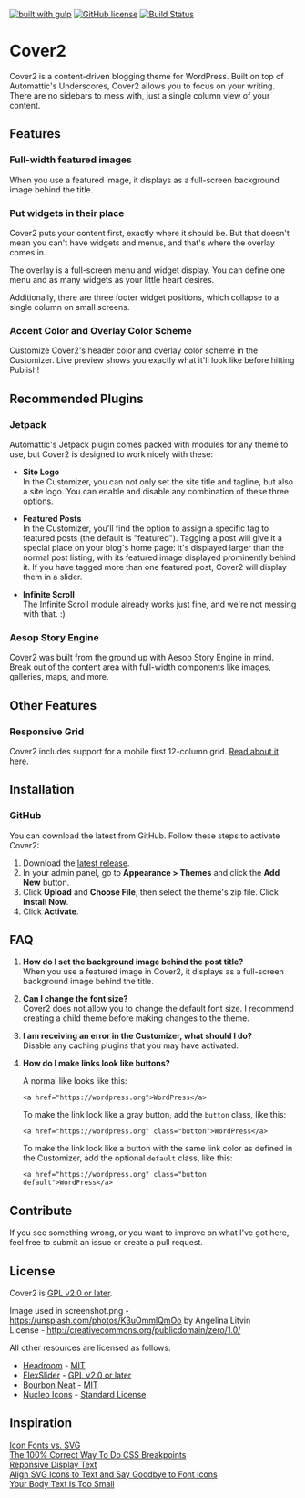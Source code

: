 [![built with gulp](https://img.shields.io/badge/gulp-built_project-eb4a4b.svg?logo=data%3Aimage%2Fpng%3Bbase64%2CiVBORw0KGgoAAAANSUhEUgAAAAYAAAAOCAMAAAA7QZ0XAAAABlBMVEUAAAD%2F%2F%2F%2Bl2Z%2FdAAAAAXRSTlMAQObYZgAAABdJREFUeAFjAAFGRjSSEQzwUgwQkjAFAAtaAD0Ls2nMAAAAAElFTkSuQmCC)](http://gulpjs.com/)
[![GitHub license](https://img.shields.io/badge/license-GPLv2-blue.svg)](https://github.com/peiche/cover/blob/master/LICENSE.txt)
[![Build Status](https://travis-ci.org/peiche/cover2.svg?branch=master)](https://travis-ci.org/peiche/cover2)

# Cover2

Cover2 is a content-driven blogging theme for WordPress. Built on top of Automattic's Underscores, Cover2 allows you to focus on your writing. There are no sidebars to mess with, just a single column view of your content.

## Features

### Full-width featured images

When you use a featured image, it displays as a full-screen background image behind the title.

### Put widgets in their place

Cover2 puts your content first, exactly where it should be. But that doesn't mean you can't have widgets and menus, and that's where the overlay comes in.

The overlay is a full-screen menu and widget display. You can define one menu and as many widgets as your little heart desires.

Additionally, there are three footer widget positions, which collapse to a single column on small screens.

### Accent Color and Overlay Color Scheme

Customize Cover2's header color and overlay color scheme in the Customizer. Live preview shows you exactly what it'll look like before hitting Publish!

## Recommended Plugins

### Jetpack

Automattic's Jetpack plugin comes packed with modules for any theme to use, but Cover2 is designed to work nicely with these:

- **Site Logo**  
In the Customizer, you can not only set the site title and tagline, but also a site logo. You can enable and disable any combination of these three options.

- **Featured Posts**  
In the Customizer, you'll find the option to assign a specific tag to featured posts (the default is "featured"). Tagging a post will give it a special place on your blog's home page: it's displayed larger than the normal post listing, with its featured image displayed prominently behind it. If you have tagged more than one featured post, Cover2 will display them in a slider.

- **Infinite Scroll**  
The Infinite Scroll module already works just fine, and we're not messing with that. :)

### Aesop Story Engine

Cover2 was built from the ground up with Aesop Story Engine in mind. Break out of the content area with full-width components like images, galleries, maps, and more.

## Other Features

### Responsive Grid

Cover2 includes support for a mobile first 12-column grid. [Read about it here.](RESPONSIVE-GRID.md)

## Installation

### GitHub

You can download the latest from GitHub. Follow these steps to activate Cover2:

1. Download the [latest release](https://github.com/peiche/cover2/releases/latest).
2. In your admin panel, go to **Appearance > Themes** and click the **Add New** button.
3. Click **Upload** and **Choose File**, then select the theme's zip file. Click **Install Now**.
4. Click **Activate**.

## FAQ

1. **How do I set the background image behind the post title?**  
   When you use a featured image in Cover2, it displays as a full-screen background image behind the title.

2. **Can I change the font size?**  
   Cover2 does not allow you to change the default font size. I recommend creating a child theme before making changes to the theme.

3. **I am receiving an error in the Customizer, what should I do?**  
   Disable any caching plugins that you may have activated.

4. **How do I make links look like buttons?**

   A normal like looks like this:
   ```
   <a href="https://wordpress.org">WordPress</a>
   ```

   To make the link look like a gray button, add the `button` class, like this:
   ```
   <a href="https://wordpress.org" class="button">WordPress</a>
   ```

   To make the link look like a button with the same link color as defined in the Customizer, add the optional `default` class, like this:
   ```
   <a href="https://wordpress.org" class="button default">WordPress</a>
   ```

## Contribute

If you see something wrong, or you want to improve on what I've got here, feel free to submit an issue or create a pull request.

## License

Cover2 is [GPL v2.0 or later](LICENSE.txt).

Image used in screenshot.png - https://unsplash.com/photos/K3uOmmlQmOo by Angelina Litvin    
License - http://creativecommons.org/publicdomain/zero/1.0/  

All other resources are licensed as follows:

* [Headroom](http://wicky.nillia.ms/headroom.js/) - [MIT](https://github.com/WickyNilliams/headroom.js/blob/master/LICENSE)
* [FlexSlider](http://flexslider.woothemes.com) - [GPL v2.0 or later](https://github.com/woocommerce/FlexSlider/blob/master/LICENSE.md)
* [Bourbon Neat](http://neat.bourbon.io/) - [MIT](https://github.com/thoughtbot/neat/blob/master/LICENSE.md)
* [Nucleo Icons](https://nucleoapp.com/) - [Standard License](https://github.com/NucleoApp/license-standard)

## Inspiration

[Icon Fonts vs. SVG](https://css-tricks.com/icon-fonts-vs-svg/)  
[The 100% Correct Way To Do CSS Breakpoints](https://medium.freecodecamp.com/the-100-correct-way-to-do-css-breakpoints-88d6a5ba1862)  
[Reponsive Display Text](https://24ways.org/2016/responsive-display-text/)  
[Align SVG Icons to Text and Say Goodbye to Font Icons](https://blog.prototypr.io/align-svg-icons-to-text-and-say-goodbye-to-font-icons-d44b3d7b26b4#.yfiiz5rca)  
[Your Body Text Is Too Small](https://blog.marvelapp.com/body-text-small/)  
